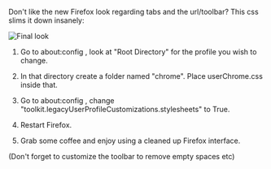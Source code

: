 Don't like the new Firefox look regarding tabs and the url/toolbar?
This css slims it down insanely:

![Final look](https://github.com/ittykeys/slimlined-firefox/assets/157688550/80869ac3-cfa5-4e3b-bb16-ca9be6358f49)

1. Go to about:config , look at "Root Directory" for the profile you wish to change.

2. In that directory create a folder named "chrome". Place userChrome.css inside that.

3. Go to about:config , change "toolkit.legacyUserProfileCustomizations.stylesheets" to True.

4. Restart Firefox.

5. Grab some coffee and enjoy using a cleaned up Firefox interface.

(Don't forget to customize the toolbar to remove empty spaces etc)
